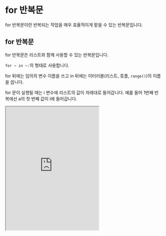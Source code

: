 # for 반복문

for 반복문이란 반복되는 작업을 매우 효율적이게 맡을 수 있는 반복문입니다.

## for 반복문

for 반복문은 리스트와 함께 사용할 수 있는 반복문입니다.

`for ~ in ~:`의 형태로 사용합니다.

for 뒤에는 임의의 변수 이름을 쓰고 in 뒤에는 이터러블(리스트, 튜플, `range()`)의 이름을 씁니다.

for 문이 실행될 때는 i 변수에 리스트의 값이 차례대로 들어갑니다. 예를 들어 1번째 반복에선 a의 첫 번째 값이 i에 들어갑니다.

<iframe
  loading="lazy" title="Python Playground" src="https://trinket.io/embed/python3/b3dec1798f" height="400" />

## `for` + `range()`

특정한 개수만큼 반복을 시킬 수도 있습니다.

바로 `range()` 메서드를 쓰면 됩니다.

`range()` 메서드는 괄호 안에 쓴 길이 만큼의 리스트를 생성해 줍니다.

`range()` 함수에 대한 더 자세한 내용은 조금 뒤 배우겠습니다.

<iframe
  loading="lazy" title="Python Playground" src="https://trinket.io/embed/python3/dab1cb41c0" height="400" />

## for + else

조건문에서 공부했던 else를 for과 같이 사용하면 for의 range가 끝나면 else문 안에 있는 파이썬 코드를 실행합니다.

<iframe
  loading="lazy" title="Python Playground" src="https://trinket.io/embed/python3/4712475b5d" height="400" />

:::note
for 반복문은 하나하나 값을 모두 가지고 와서 for 문 안에 있는 코드를 실행하는 코드여서 매우 느립니다.

느린 for 반복문을 사용할 때 변수를 미리 지정하고 변수의 이름을 넣는 것이 더 빠릅니다.

예를 들어 `range(5)`을 변수 안에 저장하여` for i in range()` 대신 `for i in (name)`을 실행하면 조금 더 빨라집니다.
:::

## 반복 중단

반복을 하다가 중단시킬 수도 있습니다.

`break`라는 코드를 사용하면 됩니다.

`break`는 반복문(`while`, `for` 모두 포함) 내에 들어가면 멈추는 조건을 만족하지 않아도 반복문을 강제로 중단시킵니다.

옆에 있는 예시에서는 for 반복문이 0에서 10까지 반복하며 그 수를 출력합니다.

하지만 만일 수가 5가 된다면 바로 for 반복문을 멈추고 `Done!!!`을 출력합니다.

<iframe
  loading="lazy" title="Python Playground" src="https://trinket.io/embed/python3/9f190d6a4f" height="400" />

## Iterable

for 반복문을 사용하여 리스트에 있는 아이템을 순환하며 하나씩 선택하여 사용할 수 있습니다.

이런 순환이 가능한 변수를 Iterable(이-터-러-블)이라고 합니다.

옆에 있는 CODE1은 이터러블을 사용한 for 문의 예시입니다.

CODE2는 for 반복문을 줄인 코드입니다.

`[x for x in range(3)]`는 `[0, 1, 2]`와 같습니다. 첫 번째 있는 값은 각 아이템의 값이고 첫 번째 다음에는 for 반복문 형태와 같습니다.

리스트 안에 for 반복문 코드가 있습니다.

for 키워드 전에는 돌려주는 값이고 그다음은 원래 for 반복문 형태와 같습니다.

<iframe
  loading="lazy" title="Python Playground" src="https://trinket.io/embed/python3/a532b0eef6" height="400" />

## Generator

Generator(제너레이터)는 이터러블과 같다고 할 수 있습니다.

하지만 데이터(예: 튜플)를 만든 후 바로 삭제를 합니다.

`myList`를 사용해서 for 반복문을 다시 실행할 수 없습니다.

<iframe
  loading="lazy" title="Python Playground" src="https://trinket.io/embed/python3/c87eacfde8" height="400" />

## yield

yield는 `return`과 비슷한 기능을 가지고 있습니다.

yield를 사용하면 매우 효율적이게 작업을 처리할 수 있습니다.

1. 먼저, 제너레이터 함수를 만듭니다.
2. 다음에 제너레이터 함수 안에 for 반복문을 넣은 후 yield 키워드를 사용하여 제너레이터 함수를 사용할 때 되돌려지는 리스트를 만듭니다.
3. 변수 안에 되돌려지는 리스트를 만듭니다.
4. for 반복문을 만듭니다.

<iframe
  loading="lazy" title="Python Playground" src="https://trinket.io/embed/python3/c9ce2cddc8" height="400" />

## `iter()`와 \_\_next\_\_()

`iter()` 메서드를 사용하면 for 반복문을 대신할 수 있습니다.

`iter()` 함수를 사용하면 for 반복과 비슷한 이터러블을 만듭니다.

`__next__()` 메서드를 사용하면 i의 값을 하나하나 돌려줍니다.

`__next__()`를 사용할 때마다 새로운 값 하나하나가 새롭게 나타납니다.

만일 마지막 값까지 도착했고 더 이상 값이 존재하지 않는데 `__next__()` 메서드를 사용했다면 에러가 생깁니다.

<iframe
  loading="lazy" title="Python Playground" src="https://trinket.io/embed/python3/496fc82d74" height="400" />

## `range()`

`range()`는 for 반복문을 사용할 때 매우 유용합니다.

`range()` 함수는 숫자로 구성된 리스트를 돌려주는 함수입니다.

`range(start, stop, step)`가 있습니다.

`start`는 숫자의 시작입니다.
`stop`은 숫자의 끝입니다.
`step`은 숫자 간의 간격입니다.

<iframe
  loading="lazy" title="Python Playground" src="https://trinket.io/embed/python3/31f75bee24" height="400" />
